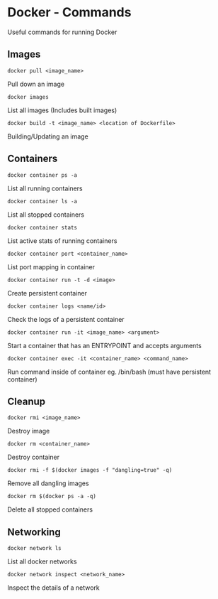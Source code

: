 # Docker - Commands

Useful commands for running Docker

## Images

```docker pull <image_name>```

Pull down an image

```docker images```

List all images (Includes built images)

```docker build -t <image_name> <location of Dockerfile>```

Building/Updating an image

## Containers

```docker container ps -a```

List all running containers

```docker container ls -a```

List all stopped containers

```docker container stats```

List active stats of running containers

```docker container port <container_name>```

List port mapping in container

```docker container run -t -d <image>```

Create persistent container

```docker container logs <name/id>```

Check the logs of a persistent container

```docker container run -it <image_name> <argument>```

Start a container that has an ENTRYPOINT and accepts arguments

```docker container exec -it <container_name> <command_name>```

Run command inside of container eg. /bin/bash (must have persistent container)

## Cleanup

```docker rmi <image_name>```

Destroy image

```docker rm <container_name>```

Destroy container

```docker rmi -f $(docker images -f "dangling=true" -q)```

Remove all dangling images

```docker rm $(docker ps -a -q)```

Delete all stopped containers

## Networking

```docker network ls```

List all docker networks

```docker network inspect <network_name>```

Inspect the details of a network

